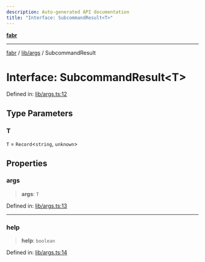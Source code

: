 ```yaml
---
description: Auto-generated API documentation
title: "Interface: SubcommandResult<T>"
---
```


[**fabr**](../../../README.md)

***

[fabr](../../../README.md) / [lib/args](../README.md) / SubcommandResult

# Interface: SubcommandResult\<T\>

Defined in: [lib/args.ts:12](https://github.com/yashjawale/fabr/blob/main/src/lib/args.ts#L12)

## Type Parameters

### T

`T` = `Record`\<`string`, `unknown`\>

## Properties

### args

> **args**: `T`

Defined in: [lib/args.ts:13](https://github.com/yashjawale/fabr/blob/main/src/lib/args.ts#L13)

***

### help

> **help**: `boolean`

Defined in: [lib/args.ts:14](https://github.com/yashjawale/fabr/blob/main/src/lib/args.ts#L14)

